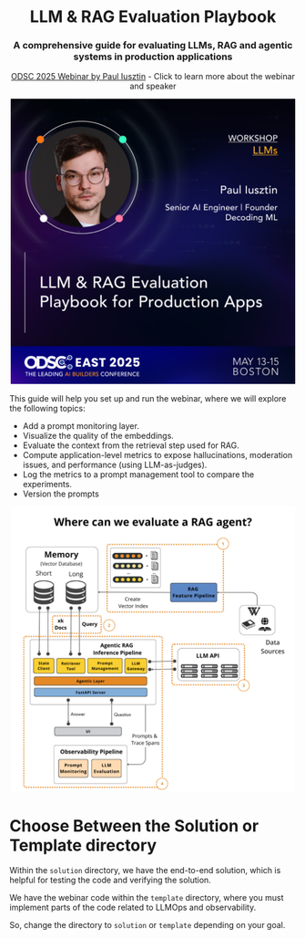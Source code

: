 <div align="center">
  <h1>LLM & RAG Evaluation Playbook</h1>
  <h3>A comprehensive guide for evaluating LLMs, RAG and agentic systems in production applications</h3>
  <p class="tagline"> <a href="https://odsc.com/speakers/llm-rag-evaluation-playbook-for-production-apps/">ODSC 2025 Webinar by Paul Iusztin</a> - Click to learn more about the webinar and speaker</p>
</div>

<div align="center">
    <a href="https://odsc.com/speakers/llm-rag-evaluation-playbook-for-production-apps/">
        <img src="./workshop_card.png" width="500" alt="Workshop Card" />
    </a>
</div>

This guide will help you set up and run the webinar, where we will explore the following topics:

- Add a prompt monitoring layer.
- Visualize the quality of the embeddings.
- Evaluate the context from the retrieval step used for RAG.
- Compute application-level metrics to expose hallucinations, moderation issues, and performance (using LLM-as-judges).
- Log the metrics to a prompt management tool to compare the experiments.
- Version the prompts

<div align="center">
    <a href="https://odsc.com/speakers/llm-rag-evaluation-playbook-for-production-apps/">
        <img src="./where_can_we_evaluate_a _RAG_agent.png" width="500" alt="Workshop Card" />
    </a>
</div>

# Choose Between the Solution or Template directory

Within the `solution` directory, we have the end-to-end solution, which is helpful for testing the code and verifying the solution.

We have the webinar code within the `template` directory, where you must implement parts of the code related to LLMOps and observability.

So, change the directory to `solution` or `template` depending on your goal.